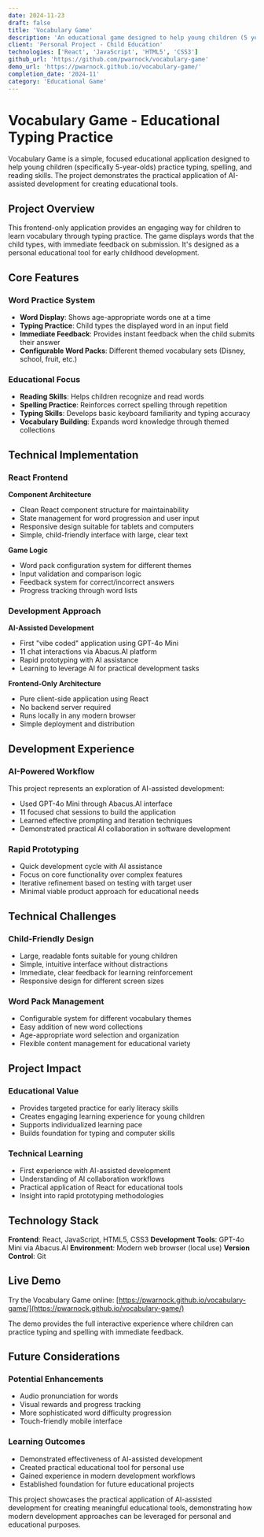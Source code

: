 ```yaml
---
date: 2024-11-23
draft: false
title: 'Vocabulary Game'
description: 'An educational game designed to help young children (5 years old) practice typing, spelling, and reading skills through interactive vocabulary exercises.'
client: 'Personal Project - Child Education'
technologies: ['React', 'JavaScript', 'HTML5', 'CSS3']
github_url: 'https://github.com/pwarnock/vocabulary-game'
demo_url: 'https://pwarnock.github.io/vocabulary-game/'
completion_date: '2024-11'
category: 'Educational Game'
---
```


# Vocabulary Game - Educational Typing Practice

Vocabulary Game is a simple, focused educational application designed to help young children (specifically 5-year-olds) practice typing, spelling, and reading skills. The project demonstrates the practical application of AI-assisted development for creating educational tools.

## Project Overview

This frontend-only application provides an engaging way for children to learn vocabulary through typing practice. The game displays words that the child types, with immediate feedback on submission. It's designed as a personal educational tool for early childhood development.

## Core Features

### Word Practice System

- **Word Display**: Shows age-appropriate words one at a time
- **Typing Practice**: Child types the displayed word in an input field
- **Immediate Feedback**: Provides instant feedback when the child submits their answer
- **Configurable Word Packs**: Different themed vocabulary sets (Disney, school, fruit, etc.)

### Educational Focus

- **Reading Skills**: Helps children recognize and read words
- **Spelling Practice**: Reinforces correct spelling through repetition
- **Typing Skills**: Develops basic keyboard familiarity and typing accuracy
- **Vocabulary Building**: Expands word knowledge through themed collections

## Technical Implementation

### React Frontend

**Component Architecture**

- Clean React component structure for maintainability
- State management for word progression and user input
- Responsive design suitable for tablets and computers
- Simple, child-friendly interface with large, clear text

**Game Logic**

- Word pack configuration system for different themes
- Input validation and comparison logic
- Feedback system for correct/incorrect answers
- Progress tracking through word lists

### Development Approach

**AI-Assisted Development**

- First "vibe coded" application using GPT-4o Mini
- 11 chat interactions via Abacus.AI platform
- Rapid prototyping with AI assistance
- Learning to leverage AI for practical development tasks

**Frontend-Only Architecture**

- Pure client-side application using React
- No backend server required
- Runs locally in any modern browser
- Simple deployment and distribution

## Development Experience

### AI-Powered Workflow

This project represents an exploration of AI-assisted development:

- Used GPT-4o Mini through Abacus.AI interface
- 11 focused chat sessions to build the application
- Learned effective prompting and iteration techniques
- Demonstrated practical AI collaboration in software development

### Rapid Prototyping

- Quick development cycle with AI assistance
- Focus on core functionality over complex features
- Iterative refinement based on testing with target user
- Minimal viable product approach for educational needs

## Technical Challenges

### Child-Friendly Design

- Large, readable fonts suitable for young children
- Simple, intuitive interface without distractions
- Immediate, clear feedback for learning reinforcement
- Responsive design for different screen sizes

### Word Pack Management

- Configurable system for different vocabulary themes
- Easy addition of new word collections
- Age-appropriate word selection and organization
- Flexible content management for educational variety

## Project Impact

### Educational Value

- Provides targeted practice for early literacy skills
- Creates engaging learning experience for young children
- Supports individualized learning pace
- Builds foundation for typing and computer skills

### Technical Learning

- First experience with AI-assisted development
- Understanding of AI collaboration workflows
- Practical application of React for educational tools
- Insight into rapid prototyping methodologies

## Technology Stack

**Frontend**: React, JavaScript, HTML5, CSS3
**Development Tools**: GPT-4o Mini via Abacus.AI
**Environment**: Modern web browser (local use)
**Version Control**: Git

## Live Demo

Try the Vocabulary Game online: [https://pwarnock.github.io/vocabulary-game/](https://pwarnock.github.io/vocabulary-game/)

The demo provides the full interactive experience where children can practice typing and spelling with immediate feedback.

## Future Considerations

### Potential Enhancements

- Audio pronunciation for words
- Visual rewards and progress tracking
- More sophisticated word difficulty progression
- Touch-friendly mobile interface

### Learning Outcomes

- Demonstrated effectiveness of AI-assisted development
- Created practical educational tool for personal use
- Gained experience in modern development workflows
- Established foundation for future educational projects

This project showcases the practical application of AI-assisted development for creating meaningful educational tools, demonstrating how modern development approaches can be leveraged for personal and educational purposes.
